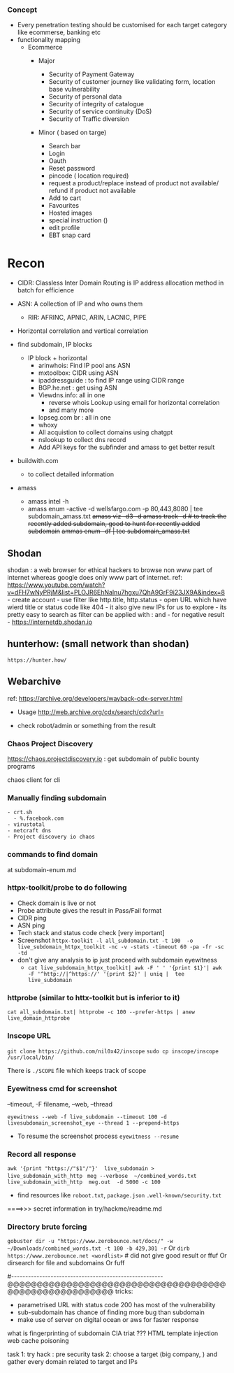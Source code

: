 
### Concept
- Every penetration testing should be customised for each target category like ecommerse, banking etc
- functionality mapping
  - Ecommerce
    - Major
      * Security of Payment Gateway
      * Security of customer journey like validating form, location base vulnerability
      * Security of personal data
      * Security of integrity of catalogue
      * Security of service continuity (DoS)
      * Security of Traffic diversion

    - Minor ( based on targe)
      * Search bar
      * Login
      * Oauth
      * Reset password
      * pincode ( location required)
      * request a product/replace instead of product not available/ refund if product not available
      * Add to cart
      * Favourites
      * Hosted images
      * special instruction ()
      * edit profile
      * EBT snap card
  

# Recon
- CIDR: Classless Inter Domain Routing is IP address allocation method in batch for efficience
- ASN: A collection of IP and who owns them
  - RIR: AFRINC, APNIC, ARIN, LACNIC, PIPE
- Horizontal correlation and vertical correlation

- find subdomain, IP blocks 
  - IP block + horizontal
    - arinwhois: Find IP pool ans ASN
    - mxtoolbox: CIDR using ASN
    - ipaddressguide :  to find IP range using CIDR range
    - BGP.he.net : get using ASN
    - Viewdns.info: all in one
      - reverse whois Lookup using email for horizontal correlation
      - and many more
    - lopseg.com br : all in one
    - whoxy
    - All acquistion to collect domains using chatgpt
    - nslookup to collect dns record
    - Add API keys for the subfinder and amass to get better result



- buildwith.com 
  - to collect detailed information
- amass
  - amass intel -h
  - amass enum -active -d wellsfargo.com -p 80,443,8080  | tee subdomain_amass.txt
    ~~amass viz -d3 -d <domain-name>~~
    ~~amass track -d <domain-name> # to track the recently added subdomain, good to hunt for recently added subdomain~~
    ~~ammas enum -df <file-with-domains> | tee subdomain_amass.txt~~
    
## Shodan
shodan : a web browser for ethical hackers to browse non www part of internet whereas google does only www part of internet. ref: https://www.youtube.com/watch?v=dFH7wNyPRjM&list=PLOJR6EhNalnu7hgxu7QhA9GrF9i23JX9A&index=8
    - create account 
    - use filter like http.title, http.status
    - open URL which have wierd title or status code like 404
    - it also give new IPs for us to explore
    - its pretty easy to search as filter can be applied with <name>:<atr> and - for negative result
    - https://internetdb.shodan.io 
## hunterhow: (small network than shodan)
    https://hunter.how/


## Webarchive
ref: https://archive.org/developers/wayback-cdx-server.html
- Usage
http://web.archive.org/cdx/search/cdx?url=<domain-name>

 - check robot/admin or something from the result



### Chaos Project Discovery
https://chaos.projectdiscovery.io : get subdomain of public bounty programs

chaos client for cli

### Manually finding subdomain
    - crt.sh 
      - %.facebook.com
    - virustotal
    - netcraft dns
    - Project discovery io chaos

### commands to find domain
<TODO> at subdomain-enum.md

### httpx-toolkit/probe to do following 
- Check domain is live or not
- Probe attribute gives the result in Pass/Fail format 
- CIDR ping
- ASN ping
- Tech stack and status code check [very important]
- Screenshot
  `httpx-toolkit -l all_subdomain.txt -t 100  -o live_subdomain_httpx_toolkit -nc -v -stats -timeout 60 -pa -fr -sc -td`
- don't give any analysis to ip just proceed with subdomain eyewitness
  - `cat live_subdomain_httpx_toolkit| awk -F ' ' '{print $1}'| awk -F '^http://|^https://' '{print $2}' | uniq |  tee  live_subdomain`

### httprobe (similar to httx-toolkit but is inferior to it)
`cat all_subdomain.txt| httprobe -c 100 --prefer-https | anew live_domain_httprobe`


### Inscope URL
`git clone https://github.com/nil0x42/inscope`
`sudo cp inscope/inscope /usr/local/bin/`

There is `./SCOPE` file which keeps track of scope



###  Eyewitness cmd for screenshot
–timeout, -F filename, –web, –thread

```
eyewitness --web -f live_subdomain --timeout 100 -d livesubdomain_screenshot_eye --thread 1 --prepend-https
```
- To resume the screenshot process
  `eyewitness --resume`


### Record all response 

`awk '{print "https://"$1"/"}'  live_subdomain > live_subdomain_with_http `
`meg --verbose  ~/combined_words.txt  live_subdomain_with_http  meg.out  -d 5000 -c 100`

- find resources like `roboot.txt`, `package.json` `.well-known/security.txt`

====>>>  secret information in try/hackme/readme.md

	
### Directory brute forcing
`gobuster dir -u "https://www.zerobounce.net/docs/" -w ~/Downloads/combined_words.txt -t 100 -b 429,301 -r`
Or 
`dirb https://www.zerobounce.net <wordlist>` # did not give good result
or
ffuf
Or dirsearch <good for bruteforcing> for file and subdomains
Or fuff



#------------------------------------------------------
@@@@@@@@@@@@@@@@@@@@@@@@@@@@@@@@@@@@@@@@@@@@@@@@@@@@@@@
tricks:
- parametrised URL with status code 200 has most of the vulnerability
- sub-subdomain has chance of finding more bug than subdomain
- make use of server on digital ocean or aws for faster response







what is fingerprinting of subdomain
CIA triat ???
HTML template injection
web cache poisoning


task 1: try hack : pre  security
task 2: choose a target (big company, ) and gather every domain related to target and IPs
